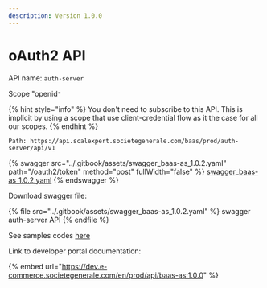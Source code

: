 ```yaml
---
description: Version 1.0.0
---
```


# oAuth2 API

API name: `auth-server`

Scope "openid`"`

{% hint style="info" %}
You don't need to subscribe to this API. This is implicit by using a scope that use client-credential flow as it the case for all our scopes.&#x20;
{% endhint %}

`Path: https://api.scalexpert.societegenerale.com/baas/prod/auth-server/api/v1`

{% swagger src="../.gitbook/assets/swagger_baas-as_1.0.2.yaml" path="/oauth2/token" method="post" fullWidth="false" %}
[swagger_baas-as_1.0.2.yaml](../.gitbook/assets/swagger_baas-as_1.0.2.yaml)
{% endswagger %}

Download swagger file:

{% file src="../.gitbook/assets/swagger_baas-as_1.0.2.yaml" %}
swagger auth-server API
{% endfile %}

See samples codes [here](../integration-guides/integrations-modes/direct/#authentication-and-authorization)

Link to developer portal documentation:

{% embed url="https://dev.e-commerce.societegenerale.com/en/prod/api/baas-as:1.0.0" %}
